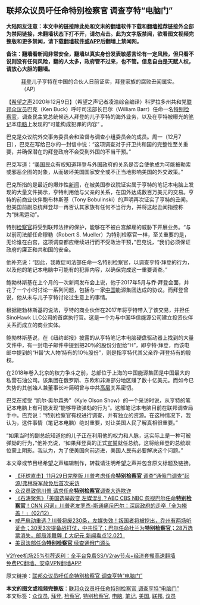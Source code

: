  <h2>联邦众议员吁任命特别检察官 调查亨特“电脑门”</h2> <p class="notice"><b>大陆网友注意：本文中的链接除此处和文末的<a href="https://github.com/bannedbook/fanqiang" >翻墙</a>软件下载和<a href="https://github.com/killgcd/justmysocks/blob/master/README.md">翻墙推荐</a>链接外全部为禁网链接，未翻墙状态下打不开，请勿点击。此为文字版禁闻，欲看图文视频完整版和更多禁闻，请下载<a href="https://github.com/bannedbook/fanqiang">翻墙软件或APP</a>后翻墙上禁闻网。</p><p>备注：翻墙看新闻非常安全，翻墙以真实身份发表敏感言论有一定风险，但只看不说则没有任何风险，翻的人太多，政府管不过来，也不管。信息自由是天赋人权，请放心大胆的翻墙。</b></p>  <div class="entry"> <figure><figcaption><a href="https://www.bannedbook.org/bnews/tag/%e6%8b%9c%e7%99%bb/" class="st_tag internal_tag" rel="tag" title="标签 拜登 下的日志">拜登</a>儿子亨特在中国的合伙人日前证实，拜登家族的腐败丑闻属实。（AP）</figcaption></figure> <p>【<span class='wp_keywordlink_affiliate'><a href="https://www.soundofhope.org" title="希望之声" target="_blank">希望之声</a></span>2020年12月9日】（希望之声记者凌浩综合编译）科罗拉多州共和党<a href="https://www.bannedbook.org/bnews/tag/%E8%81%94%E9%82%A6/" class="st_tag internal_tag" rel="tag" title="标签 联邦 下的日志">联邦</a><a href="https://www.bannedbook.org/bnews/tag/%E4%BC%97%E8%AE%AE%E5%91%98/" class="st_tag internal_tag" rel="tag" title="标签 众议员 下的日志">众议员</a>巴克（Ken Buck）呼吁司法部长巴尔（William Barr）任命一名<a href="https://www.bannedbook.org/bnews/tag/%E7%89%B9%E5%88%AB%E6%A3%80%E5%AF%9F%E5%AE%98/" class="st_tag internal_tag" rel="tag" title="标签 特别检察官 下的日志">特别检察官</a>，调查民主党总统候选人拜登的儿子亨特的海外业务，以及在亨特被曝光的<a href="https://www.bannedbook.org/bnews/tag/%e7%ac%94%e8%ae%b0/" class="st_tag internal_tag" rel="tag" title="标签 笔记 下的日志">笔记</a>本<a href="https://www.bannedbook.org/bnews/tag/%e7%94%b5%e8%84%91/" class="st_tag internal_tag" rel="tag" title="标签 电脑 下的日志">电脑</a>上发现的“可能构成犯罪的内容” 。</p> <p>巴克是众议院外交事务委员会和监督与调查小组委员会的成员。周一（12月7日），巴克在写给巴尔的一封信中说：“这项调查对于扞卫共和国的完整性至关重要，并确保潜在的拜登政府不会受到外国的不当干预。”</p> <p>巴克写道：“<a href="https://www.bannedbook.org/bnews/tag/%e7%be%8e%e5%9b%bd/" class="st_tag internal_tag" rel="tag" title="标签 美国 下的日志">美国</a>民众有权知道拜登与外国政府的关系是否会使他成为可能被勒索或邪恶企图的对象，从而破坏美国国家安全或不正当地影响美国的外交政策。”</p>  <p>巴克所指的是最近的爆炸性<span class='wp_keywordlink_affiliate'><a href="https://www.bannedbook.org/" title="新闻">新闻</a></span>，在被美国参议院证实属于亨特的笔记本电脑上发现的大量文件揭示，亨特利用他与父亲的关系，在国外达成数百万美元的交易。亨特的前商业伙伴鲍布林斯基（Tony Bobulinski）的声明再次证实了亨特的丑闻。但美国前副总统拜登却一再否认其家族有任何不当行为，并将这起丑闻指控称为“抹黑运动”。</p> <p>特别<a href="https://www.bannedbook.org/bnews/tag/%e6%a3%80%e5%af%9f%e5%ae%98/" class="st_tag internal_tag" rel="tag" title="标签 检察官 下的日志">检察官</a>将受到联邦法律的保护，能够在不被白宫解雇的威胁下开展业务。“与以前司法部任命穆勒（Robert S. Mueller）为特别检察官一样，至关重要的是，无论谁在白宫，这项调查都应继续进行而不受政治干预，”巴克说，“我们必须保证政府的廉正和共和国的安全。</p> <p>他补充说：“因此，我敦促司法部任命一名特别检察官，以调查亨特·拜登的行为，以及他的笔记本电脑中可能有的犯罪内容，以确保完成这一重要调查。”</p>  <p>鲍勃林斯基在上个月的一次新闻发布会上说，他于2017年5月与乔·拜登会面，并花了一个小时讨论一系列问题，包括与一家<span class='wp_keywordlink_affiliate'><a href="https://www.bannedbook.org/" title="中国" target="_blank">中国</a></span>能源集团达成的协议。而拜登曾说，他从未与儿子亨特讨论过生意上的事情。</p> <p>根据鲍勃林斯基的说法，亨特的商业伙伴在2017年将亨特带入了该交易，并担任SinoHawk LLC公司的首席执行官。这是一个为与中国华信能源公司建立投资伙伴关系而成立的商业实体。</p> <p>鲍勃林斯基说，在《纽约邮报》披露的从亨特笔记本电脑硬盘驱动器上找到的大量文件中，有一封电子邮件中提到把20％的股份分配给“H”，即亨特·拜登，而该电邮中提到的“H替‘大人物’持有的10％股份”，则是指亨特代其父亲乔·拜登持有的股权。</p>  <p>在2018年卷入北京的权力争斗之前，总部位于上海的中国能源集团是中国最大的私营石油公司。该集团在俄罗斯、东欧和非洲部分地区赚了数十亿美元。而如今已失势的其创始人兼董事长叶简明曾与中共<span class='wp_keywordlink_affiliate'><a href="https://www.bannedbook.org/bnews/ccpdope/" title="中共高层内幕" target="_blank">高层</a></span>关系密切。</p> <p>巴克在接受 “凯尔·奥尔森秀”（Kyle Olson Show）的一个采访时说，从亨特的笔记本电脑上有可能发现“能够导致弹劾的行为”。这部笔记本电脑目前在联邦调查局手中。巴克说：“特别检察官有权进行调查，并有独立的资源。在这种情况下，我认为，这件事情（笔记本电脑）绝对重要，对让美国人民了解真相很重要。”</p> <p>“如果当时的副总统知道他的儿子正在利用他的权力和人脉，这实际上是一种可被弹劾的行为，”他补充说，“如果拜登真的正式<span class='wp_keywordlink'><a href="https://www.bannedbook.org/forum5/topic17.html" title="宣誓与预言" target="_blank">宣誓</a></span>就任总统，这将给拜登的总统职位蒙上阴影。我认为，为了使美国向前迈进，美国人民有必要解决这个问题。”</p>  <p>本文章或节目经希望之声编辑制作，转载请注明希望之声并包含原文标题及链接。</p> <ul class='op-related-articles' title='相关阅读'> <li><a href='https://www.bannedbook.org/bnews/bannedvideo/20201205/1442297.html' target='_blank'>【环球直击】11月29日完整版  川普考虑任命<b>特别检察官</b> 调查“通俄门调查”起源/弗林将军赦免后首次采访</a></li> <li><a href='https://www.bannedbook.org/bnews/comments/20201205/1442277.html' target='_blank'>众议员致信川普 请求任命<b>特别检察官</b>调查大选欺诈</a></li> <li><a href='https://www.bannedbook.org/bnews/bannedvideo/20201203/1441338.html' target='_blank'>《石涛聚焦》「美国选举政变 左媒混乱？ABC CBS NBC 忽视巴尔任命<b>特别检察官</b>！CNN 闪词」川普老友罗杰-斯通痛斥巴尔：深层政府的走卒「全为掩盖！」（02/12）</a></li> <li><a href='https://www.bannedbook.org/bnews/bannedvideo/20201203/1441250.html' target='_blank'>戒严启动重选？川普将废230条，左媒失效！叛国者将被挖出，乔州有两场听证会；30天3次提备战打仗，中共慌了；巴尔任命杜兰为<b>特别检察官</b>；28万选票消失，邮局涉舞弊【 大纪元 新闻看点12.02】</a></li> <li><a href='https://www.bannedbook.org/bnews/taiwannews/20201203/1441225.html' target='_blank'>美司法部任命<b>特别检察官</b> 续查通俄门源头</a></li> </ul> <p class="texttj"> <a href="https://www.bannedbook.org/forum23/topic22702.html" target="_blank">V2free机场25%引荐返利：全平台免费SS/V2ray节点+经济套餐高速翻墙</a><br/> <a href="https://github.com/bannedbook/fanqiang/wiki/%E7%A6%81%E9%97%BB%E7%BD%91%E5%AE%89%E5%8D%93%E7%BF%BB%E5%A2%99%E6%96%B0%E9%97%BBAPP" target="_blank">免费PC翻墙、安卓VPN翻墙APP</a></p><p>原文链接：<a class="src_link"  href="https://www.soundofhope.org/post/452008" target="_blank">联邦众议员吁任命特别检察官 调查亨特“电脑门”</a></p><a name='sharetosocial'></a>       <div><b>本文的图文或视频完整版</b>：<a href='https://www.bannedbook.org/bnews/comments/20201210/1445000.html'>联邦众议员吁任命特别检察官 调查亨特“电脑门”</a></div>  </div><!--END ENTRY--> <div class="postfooter"> <div>本文标签：<a href="https://www.bannedbook.org/bnews/tag/%E4%BC%97%E8%AE%AE%E5%91%98/" rel="tag">众议员</a>, <a href="https://www.bannedbook.org/bnews/tag/%e6%8b%9c%e7%99%bb/" rel="tag">拜登</a>, <a href="https://www.bannedbook.org/bnews/tag/%e6%a3%80%e5%af%9f%e5%ae%98/" rel="tag">检察官</a>, <a href="https://www.bannedbook.org/bnews/tag/%E7%89%B9%E5%88%AB%E6%A3%80%E5%AF%9F%E5%AE%98/" rel="tag">特别检察官</a>, <a href="https://www.bannedbook.org/bnews/tag/%e7%94%b5%e8%84%91/" rel="tag">电脑</a>, <a href="https://www.bannedbook.org/bnews/tag/%e7%ac%94%e8%ae%b0/" rel="tag">笔记</a>, <a href="https://www.bannedbook.org/bnews/tag/%e7%be%8e%e5%9b%bd/" rel="tag">美国</a>, <a href="https://www.bannedbook.org/bnews/tag/%E8%81%94%E9%82%A6/" rel="tag">联邦</a>, <a href="https://www.bannedbook.org/bnews/tag/%e8%ae%ae%e5%91%98/" rel="tag">议员</a></div>  </div><!--END POSTFOOTER--> 